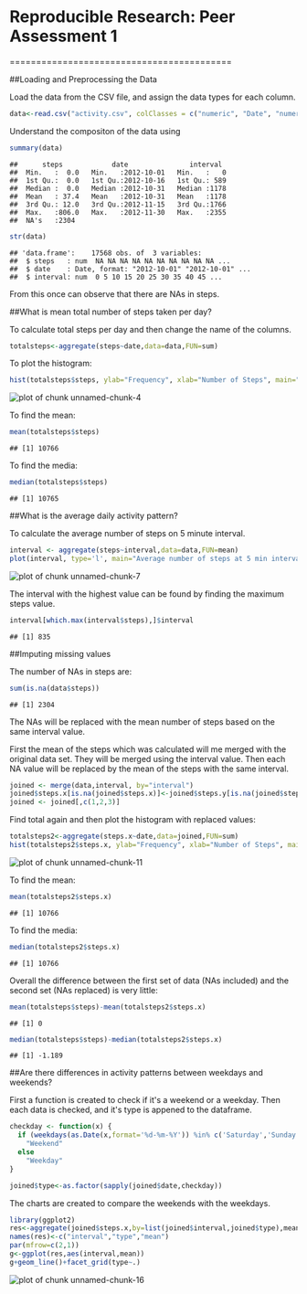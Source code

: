 # Reproducible Research: Peer Assessment 1
==========================================

##Loading and Preprocessing the Data

Load the data from the CSV file, and assign the data types for each column.


```r
data<-read.csv("activity.csv", colClasses = c("numeric", "Date", "numeric"))
```

Understand the compositon of the data using 

```r
summary(data)
```

```
##      steps            date               interval   
##  Min.   :  0.0   Min.   :2012-10-01   Min.   :   0  
##  1st Qu.:  0.0   1st Qu.:2012-10-16   1st Qu.: 589  
##  Median :  0.0   Median :2012-10-31   Median :1178  
##  Mean   : 37.4   Mean   :2012-10-31   Mean   :1178  
##  3rd Qu.: 12.0   3rd Qu.:2012-11-15   3rd Qu.:1766  
##  Max.   :806.0   Max.   :2012-11-30   Max.   :2355  
##  NA's   :2304
```

```r
str(data)
```

```
## 'data.frame':	17568 obs. of  3 variables:
##  $ steps   : num  NA NA NA NA NA NA NA NA NA NA ...
##  $ date    : Date, format: "2012-10-01" "2012-10-01" ...
##  $ interval: num  0 5 10 15 20 25 30 35 40 45 ...
```

From this once can observe that there are NAs in steps. 

##What is mean total number of steps taken per day?

To calculate total steps per day and then change the name of the columns.

```r
totalsteps<-aggregate(steps~date,data=data,FUN=sum)
```

To plot the histogram:

```r
hist(totalsteps$steps, ylab="Frequency", xlab="Number of Steps", main="Distribution of Steps per Day")
```

![plot of chunk unnamed-chunk-4](figure/unnamed-chunk-4.png) 

To find the mean:

```r
mean(totalsteps$steps)
```

```
## [1] 10766
```

To find the media:

```r
median(totalsteps$steps)
```

```
## [1] 10765
```


##What is the average daily activity pattern?

To calculate the average number of steps on 5 minute interval.


```r
interval <- aggregate(steps~interval,data=data,FUN=mean)
plot(interval, type='l', main="Average number of steps at 5 min interval")
```

![plot of chunk unnamed-chunk-7](figure/unnamed-chunk-7.png) 

The interval with the highest value can be found by finding the maximum steps value.

```r
interval[which.max(interval$steps),]$interval
```

```
## [1] 835
```

##Imputing missing values


The number of NAs in steps are:

```r
sum(is.na(data$steps))
```

```
## [1] 2304
```

The NAs will be replaced with the mean number of steps based on the same interval value.

First the mean of the steps which was calculated will me merged with the original data set. 
They will be merged using the interval value. Then each NA value will be replaced by the mean 
of the steps with the same interval.


```r
joined <- merge(data,interval, by="interval")
joined$steps.x[is.na(joined$steps.x)]<-joined$steps.y[is.na(joined$steps.x)]
joined <- joined[,c(1,2,3)]
```

Find total again and then plot the histogram with replaced values:

```r
totalsteps2<-aggregate(steps.x~date,data=joined,FUN=sum)
hist(totalsteps2$steps.x, ylab="Frequency", xlab="Number of Steps", main="Distribution of Steps per Day")
```

![plot of chunk unnamed-chunk-11](figure/unnamed-chunk-11.png) 

To find the mean:

```r
mean(totalsteps2$steps.x)
```

```
## [1] 10766
```

To find the media:

```r
median(totalsteps2$steps.x)
```

```
## [1] 10766
```

Overall the difference between the first set of data (NAs included) and the second set (NAs replaced) is very little:

```r
mean(totalsteps$steps)-mean(totalsteps2$steps.x)
```

```
## [1] 0
```

```r
median(totalsteps$steps)-median(totalsteps2$steps.x)
```

```
## [1] -1.189
```

##Are there differences in activity patterns between weekdays and weekends?

First a function is created to check if it's a weekend or a weekday. Then each data is checked, and it's type is appened to the dataframe.


```r
checkday <- function(x) {
  if (weekdays(as.Date(x,format='%d-%m-%Y')) %in% c('Saturday','Sunday'))
    "Weekend"
  else
    "Weekday"
}

joined$type<-as.factor(sapply(joined$date,checkday))
```

The charts are created to compare the weekends with the weekdays.


```r
library(ggplot2)
res<-aggregate(joined$steps.x,by=list(joined$interval,joined$type),mean)
names(res)<-c("interval","type","mean")
par(mfrow=c(2,1))
g<-ggplot(res,aes(interval,mean))
g+geom_line()+facet_grid(type~.)
```

![plot of chunk unnamed-chunk-16](figure/unnamed-chunk-16.png) 
